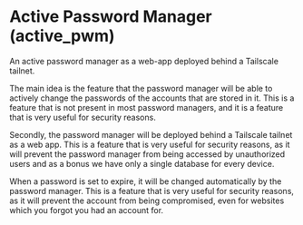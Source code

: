 # Active Password Manager (active_pwm)
An active password manager as a web-app deployed behind a Tailscale tailnet.

The main idea is the feature that the password manager will be able to actively change the passwords of the accounts that are stored in it. This is a feature that is not present in most password managers, and it is a feature that is very useful for security reasons.

Secondly, the password manager will be deployed behind a Tailscale tailnet as a web app. This is a feature that is very useful for security reasons, as it will prevent the password manager from being accessed by unauthorized users and as a bonus we have only a single database for every device.

When a password is set to expire, it will be changed automatically by the password manager. This is a feature that is very useful for security reasons, as it will prevent the account from being compromised, even for websites which you forgot you had an account for.
